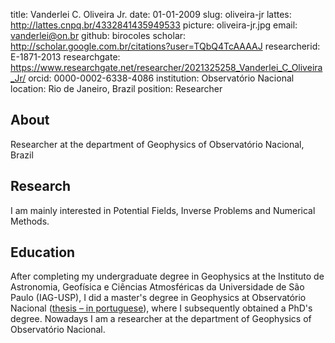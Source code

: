 title: Vanderlei C. Oliveira Jr.
date: 01-01-2009
slug: oliveira-jr
lattes: http://lattes.cnpq.br/4332841435949533
picture: oliveira-jr.jpg
email: vanderlei@on.br
github: birocoles
scholar: http://scholar.google.com.br/citations?user=TQbQ4TcAAAAJ
researcherid: E-1871-2013
researchgate: https://www.researchgate.net/researcher/2021325258_Vanderlei_C_Oliveira_Jr/
orcid: 0000-0002-6338-4086
institution: Observatório Nacional
location: Rio de Janeiro, Brazil
position: Researcher

## About

Researcher at the department of Geophysics of Observatório Nacional, Brazil

## Research

I am mainly interested in Potential Fields, Inverse Problems and Numerical
Methods.

## Education

After completing my undergraduate degree in Geophysics at the Instituto de
Astronomia, Geofísica e Ciências Atmosféricas da Universidade de São Paulo
(IAG-USP), I did a master's degree in Geophysics at Observatório Nacional
([thesis – in
portuguese](http://www.on.br/conteudo/dppg_e_iniciacao/dppg/ferramenta_teses/teses/GEOFISICA/%5B262_36-45_C%5Dvanderlei_dissertacao.pdf)),
where I subsequently obtained a PhD's degree.
Nowadays I am a researcher at the department of Geophysics of Observatório
Nacional.
